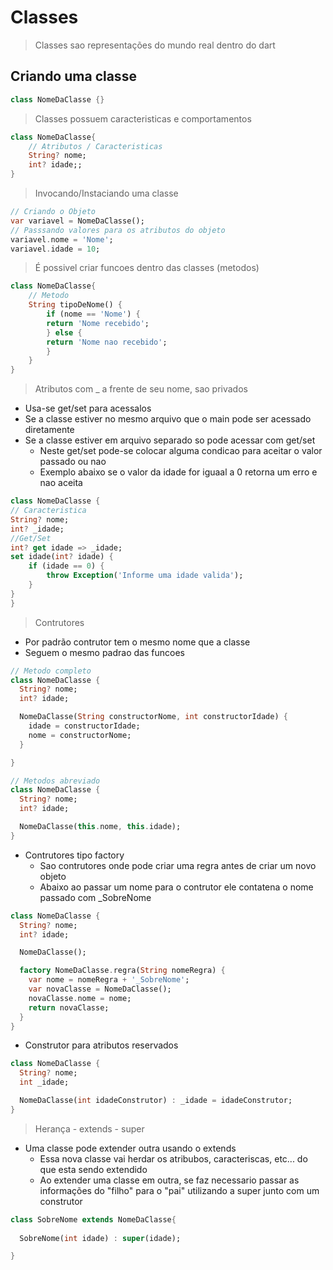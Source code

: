 # Classes
>Classes sao representações do mundo real dentro do dart<br>
## Criando uma classe
```dart
class NomeDaClasse {}
```
>Classes possuem caracteristicas e comportamentos
```dart
class NomeDaClasse{
    // Atributos / Caracteristicas
    String? nome;
    int? idade;;
}
```
>Invocando/Instaciando uma classe
```dart
// Criando o Objeto
var variavel = NomeDaClasse();
// Passsando valores para os atributos do objeto
variavel.nome = 'Nome';
variavel.idade = 10;
```
>É possivel criar funcoes dentro das classes (metodos)
```dart
class NomeDaClasse{
    // Metodo
    String tipoDeNome() {
        if (nome == 'Nome') {
        return 'Nome recebido';
        } else {
        return 'Nome nao recebido';
        }
    }
}
```
>Atributos com _ a frente de seu nome, sao privados
- Usa-se get/set para acessalos
- Se a classe estiver no mesmo arquivo que o main pode ser acessado diretamente
- Se a classe estiver em arquivo separado so pode acessar com get/set
    - Neste get/set pode-se colocar alguma condicao para aceitar o valor passado ou nao
    - Exemplo abaixo se o valor da idade for iguaal a 0 retorna um erro e nao aceita
```dart
class NomeDaClasse {
// Caracteristica
String? nome;
int? _idade;
//Get/Set
int? get idade => _idade;
set idade(int? idade) {
    if (idade == 0) {
        throw Exception('Informe uma idade valida');
    }
}
}
```
>Contrutores
- Por padrão contrutor tem o mesmo nome que a classe
- Seguem o mesmo padrao das funcoes
```dart
// Metodo completo
class NomeDaClasse {
  String? nome;
  int? idade;

  NomeDaClasse(String constructorNome, int constructorIdade) {
    idade = constructorIdade;
    nome = constructorNome;
  }

}
```
```dart
// Metodos abreviado
class NomeDaClasse {
  String? nome;
  int? idade;

  NomeDaClasse(this.nome, this.idade);
}
```
- Contrutores tipo factory
    - Sao contrutores onde pode criar uma regra antes de criar um novo objeto
    - Abaixo ao passar um nome para o contrutor ele contatena o nome passado com _SobreNome
```dart
class NomeDaClasse {
  String? nome;
  int? idade;

  NomeDaClasse();

  factory NomeDaClasse.regra(String nomeRegra) {
    var nome = nomeRegra + '_SobreNome';
    var novaClasse = NomeDaClasse();
    novaClasse.nome = nome;
    return novaClasse;
  }
}
```
- Construtor para atributos reservados
```dart
class NomeDaClasse {
  String? nome;
  int _idade;

  NomeDaClasse(int idadeConstrutor) : _idade = idadeConstrutor;
}
```
>Herança - extends - super
- Uma classe pode extender outra usando o extends
    - Essa nova classe vai herdar os atribubos, caracteriscas, etc... do que esta sendo extendido
    - Ao extender uma classe em outra, se faz necessario passar as informações do "filho" para o "pai" utilizando a super junto com um construtor
```dart
class SobreNome extends NomeDaClasse{
  
  SobreNome(int idade) : super(idade);

}
```
